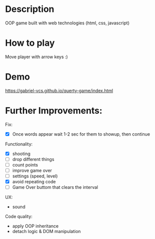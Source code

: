 # Description

OOP game built with web technologies (html, css, javascript)

# How to play

Move player with arrow keys :)

# Demo

https://gabriel-vcs.github.io/querty-game/index.html

# Further Improvements:

Fix:
-   [x] Once words appear wait 1-2 sec for them to showup, then continue

Functionality:
-   [x] shooting
-   [ ] drop different things
-   [ ] count points
-   [ ] improve game over
-   [ ] settings (speed, level)
-   [x] avoid repeating code
-   [ ] Game Over buttom that clears the interval

UX:
-   sound

Code quality:
-   apply OOP inheritance
-   detach logic & DOM manipulation
